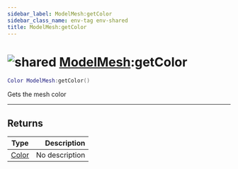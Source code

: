 ```yaml
---
sidebar_label: ModelMesh:getColor
sidebar_class_name: env-tag env-shared
title: ModelMesh:getColor
---
```


# <img src='/img/wiki/shared.png' alt='shared' data-tag='env-tag' /> [ModelMesh](../modelmesh/README.md):getColor

```lua
Color ModelMesh:getColor()
```

Gets the mesh color<br/>

-----------------
## Returns

| Type   | Description |
| ------ | ----------: |
| [Color](../color/README.md) | No description |
